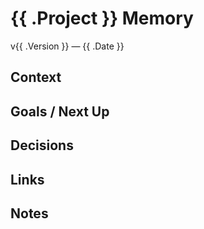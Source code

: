 # {{ .Project }} Memory
v{{ .Version }} — {{ .Date }}

## Context

## Goals / Next Up

## Decisions

## Links

## Notes

